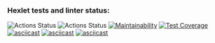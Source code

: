 ### Hexlet tests and linter status:
![Actions Status](https://github.com/SpaceJumperdono/java-project-71/workflows/hexlet-check/badge.svg)
![Actions Status](https://github.com/SpaceJumperdono/java-project-71/workflows/my-check/badge.svg)
[![Maintainability](https://api.codeclimate.com/v1/badges/155e6982b54eaeb51eb0/maintainability)](https://codeclimate.com/github/SpaceJumperdono/java-project-71/maintainability)
[![Test Coverage](https://api.codeclimate.com/v1/badges/155e6982b54eaeb51eb0/test_coverage)](https://codeclimate.com/github/SpaceJumperdono/java-project-71/test_coverage)
[![asciicast](https://asciinema.org/a/596773.svg)](https://asciinema.org/a/596773)
[![asciicast](https://asciinema.org/a/599213.svg)](https://asciinema.org/a/599213)
[![asciicast](https://asciinema.org/a/600095.svg)](https://asciinema.org/a/600095)
